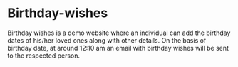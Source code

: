 # Birthday-wishes
Birthday wishes is a demo website where an individual can add the birthday dates of his/her loved ones along with other details. On the basis  of birthday date, at around 12:10 am an email with birthday wishes will be sent to the respected person. 
